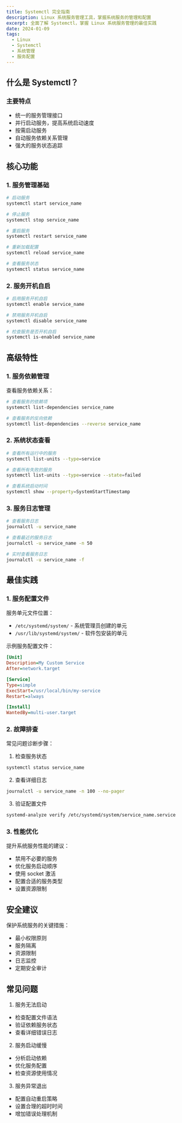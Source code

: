 ```yaml
---
title: Systemctl 完全指南
description: Linux 系统服务管理工具，掌握系统服务的管理和配置
excerpt: 全面了解 Systemctl，掌握 Linux 系统服务管理的最佳实践
date: 2024-01-09
tags:
  - Linux
  - Systemctl
  - 系统管理
  - 服务配置
---
```


## 什么是 Systemctl？

### 主要特点

- 统一的服务管理接口
- 并行启动服务，提高系统启动速度
- 按需启动服务
- 自动服务依赖关系管理
- 强大的服务状态追踪

## 核心功能

### 1. 服务管理基础

```bash
# 启动服务
systemctl start service_name

# 停止服务
systemctl stop service_name

# 重启服务
systemctl restart service_name

# 重新加载配置
systemctl reload service_name

# 查看服务状态
systemctl status service_name
```

### 2. 服务开机自启

```bash
# 启用服务开机自启
systemctl enable service_name

# 禁用服务开机自启
systemctl disable service_name

# 检查服务是否开机自启
systemctl is-enabled service_name
```

## 高级特性

### 1. 服务依赖管理

查看服务依赖关系：

```bash
# 查看服务的依赖项
systemctl list-dependencies service_name

# 查看服务的反向依赖
systemctl list-dependencies --reverse service_name
```

### 2. 系统状态查看

```bash
# 查看所有运行中的服务
systemctl list-units --type=service

# 查看所有失败的服务
systemctl list-units --type=service --state=failed

# 查看系统启动时间
systemctl show --property=SystemStartTimestamp
```

### 3. 服务日志管理

```bash
# 查看服务日志
journalctl -u service_name

# 查看最近的服务日志
journalctl -u service_name -n 50

# 实时查看服务日志
journalctl -u service_name -f
```

## 最佳实践

### 1. 服务配置文件

服务单元文件位置：

- `/etc/systemd/system/` - 系统管理员创建的单元
- `/usr/lib/systemd/system/` - 软件包安装的单元

示例服务配置文件：

```ini
[Unit]
Description=My Custom Service
After=network.target

[Service]
Type=simple
ExecStart=/usr/local/bin/my-service
Restart=always

[Install]
WantedBy=multi-user.target
```

### 2. 故障排查

常见问题诊断步骤：

1. 检查服务状态

```bash
systemctl status service_name
```

2. 查看详细日志

```bash
journalctl -u service_name -n 100 --no-pager
```

3. 验证配置文件

```bash
systemd-analyze verify /etc/systemd/system/service_name.service
```

### 3. 性能优化

提升系统服务性能的建议：

- 禁用不必要的服务
- 优化服务启动顺序
- 使用 socket 激活
- 配置合适的服务类型
- 设置资源限制

## 安全建议

保护系统服务的关键措施：

- 最小权限原则
- 服务隔离
- 资源限制
- 日志监控
- 定期安全审计

## 常见问题

1. 服务无法启动

- 检查配置文件语法
- 验证依赖服务状态
- 查看详细错误日志

2. 服务启动缓慢

- 分析启动依赖
- 优化服务配置
- 检查资源使用情况

3. 服务异常退出

- 配置自动重启策略
- 设置合理的超时时间
- 增加错误处理机制
